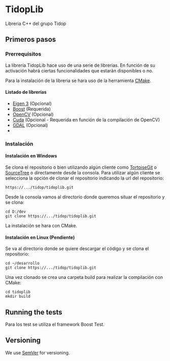 # TidopLib

Libreria C++ del grupo Tidop

## Primeros pasos


### Prerrequisitos

La librería TidopLib hace uso de una serie de librerias. En función de su activación habrá ciertas funcionalidades que estarán disponibles o no.

Para la instalación de la libreria se hara uso de la herramienta [CMake](https://cmake.org).

#### Listado de librerías

* [Eigen 3](https://bitbucket.org/tidop/tidoplib/wiki/Eigen%203) (Opcional)
* [Boost](https://bitbucket.org/tidop/tidoplib/wiki/Boost) (Requerida)
* [OpenCV](https://bitbucket.org/tidop/tidoplib/wiki/OpenCV) (Opcional)
* [Cuda](https://bitbucket.org/tidop/tidoplib/wiki/Cuda) (Opcional - Requerida en función de la compilación de OpenCV)
* [GDAL](http://www.gdal.org) (Opcional)
*

### Instalación

#### Instalación en Windows

Se clona el repositorio o bien utilizando algún cliente como [TortoiseGit](https://tortoisegit.org) o [SourceTree](www.sourcetreeapp.com) o directamente desde la consola. Para utilizar algún cliente se selecciona la opción de clonar el repositorio indicando la url del repositorio:

```
https://.../tidop/tidoplib.git
```

Desde la consola vamos al directorio donde queremos situar el repositorio y se clona:

```
cd D:/dev
git clone https://.../tidop/tidoplib.git
```

La instalación se hara con CMake.

#### Instalación en Linux (Pendiente)

Se va al directorio donde se quiere descargar el código y se clona el repositorio:

```
cd ~/desarrollo
git clone https://.../tidop/tidoplib.git
```

Una vez clonado se crea una carpeta build para realizar la compilación con CMake:

```
cd tidoplib
mkdir build
```

## Running the tests

Para los test se utiliza el framework Boost Test.

## Versioning

We use [SemVer](https://semver.org/lang/es/) for versioning.

